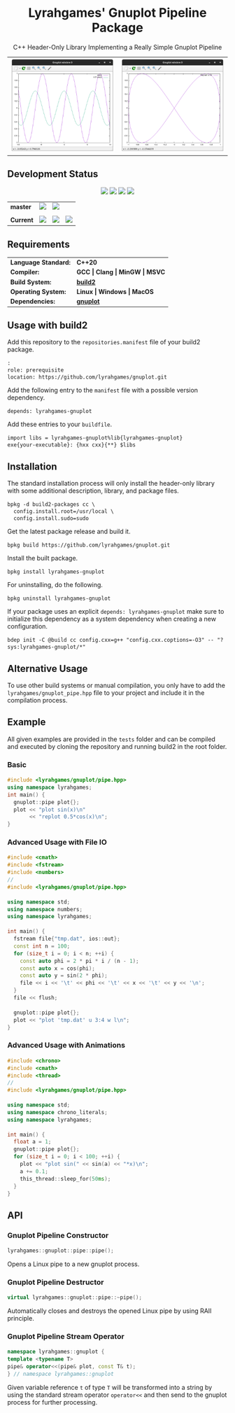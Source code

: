 <h1 align="center">
    Lyrahgames' Gnuplot Pipeline Package
</h1>

<p align="center">
    C++ Header-Only Library Implementing a Really Simple Gnuplot Pipeline
</p>

<table align="center">
    <tr>
        <td><img src="docs/images/example_basic.png" width="300"/></td>
        <td><img src="docs/images/example_file.png" width="300"/></td>
    </tr>
</table>

## Development Status

<p align="center">
    <img src="https://img.shields.io/github/languages/top/lyrahgames/gnuplot.svg?style=for-the-badge">
    <img src="https://img.shields.io/github/languages/code-size/lyrahgames/gnuplot.svg?style=for-the-badge">
    <img src="https://img.shields.io/github/repo-size/lyrahgames/gnuplot.svg?style=for-the-badge">
    <a href="COPYING.md">
        <img src="https://img.shields.io/github/license/lyrahgames/gnuplot.svg?style=for-the-badge&color=blue">
    </a>
</p>

<b>
<table align="center">
    <tr>
        <td>
            master
        </td>
        <td>
            <a href="https://github.com/lyrahgames/gnuplot">
                <img src="https://img.shields.io/github/last-commit/lyrahgames/gnuplot/master.svg?logo=github&logoColor=white">
            </a>
        </td>    
        <!-- <td>
            <a href="https://circleci.com/gh/lyrahgames/gnuplot/tree/master"><img src="https://circleci.com/gh/lyrahgames/gnuplot/tree/master.svg?style=svg"></a>
        </td> -->
        <!-- <td>
            <a href="https://codecov.io/gh/lyrahgames/gnuplot">
              <img src="https://codecov.io/gh/lyrahgames/gnuplot/branch/master/graph/badge.svg" />
            </a>
        </td> -->
        <td>
            <a href="https://ci.cppget.org/?builds=lyrahgames-gnuplot&pv=&tc=*&cf=&mn=&tg=&rs=*">
                <img src="https://img.shields.io/badge/b|2 ci.cppget.org-Click here!-blue">
            </a>
        </td>
    </tr>
    <!-- <tr>
        <td>
            develop
        </td>
        <td>
            <a href="https://github.com/lyrahgames/gnuplot/tree/develop">
                <img src="https://img.shields.io/github/last-commit/lyrahgames/gnuplot/develop.svg?logo=github&logoColor=white">
            </a>
        </td>    
        <td>
            <a href="https://circleci.com/gh/lyrahgames/gnuplot/tree/develop"><img src="https://circleci.com/gh/lyrahgames/gnuplot/tree/develop.svg?style=svg"></a>
        </td>
        <td>
            <a href="https://codecov.io/gh/lyrahgames/gnuplot">
              <img src="https://codecov.io/gh/lyrahgames/gnuplot/branch/develop/graph/badge.svg" />
            </a>
        </td>
    </tr> -->
    <tr>
        <td>
        </td>
    </tr>
    <tr>
        <td>
            Current
        </td>
        <td>
            <a href="https://github.com/lyrahgames/gnuplot">
                <img src="https://img.shields.io/github/commit-activity/y/lyrahgames/gnuplot.svg?logo=github&logoColor=white">
            </a>
        </td>
        <!-- <td>
            <img src="https://img.shields.io/github/release/lyrahgames/gnuplot.svg?logo=github&logoColor=white">
        </td>
        <td>
            <img src="https://img.shields.io/github/release-pre/lyrahgames/gnuplot.svg?label=pre-release&logo=github&logoColor=white">
        </td> -->
        <td>
            <img src="https://img.shields.io/github/tag/lyrahgames/gnuplot.svg?logo=github&logoColor=white">
        </td>
        <td>
            <img src="https://img.shields.io/github/tag-date/lyrahgames/gnuplot.svg?label=latest%20tag&logo=github&logoColor=white">
        </td>
        <!-- <td>
            <a href="https://queue.cppget.org/gnuplot">
                <img src="https://img.shields.io/website/https/queue.cppget.org/gnuplot.svg?down_message=empty&down_color=blue&label=b|2%20queue.cppget.org&up_color=orange&up_message=running">
            </a>
        </td> -->
    </tr>
</table>
</b>

## Requirements
<b>
<table>
    <tr>
        <td>Language Standard:</td>
        <td>C++20</td>
    </tr>
    <tr>
        <td>Compiler:</td>
        <td>
            GCC | Clang | MinGW | MSVC
        </td>
    </tr>
    <tr>
        <td>Build System:</td>
        <td>
            <a href="https://build2.org/">build2</a>
        </td>
    </tr>
    <tr>
        <td>Operating System:</td>
        <td>
            Linux | Windows | MacOS
        </td>
    </tr>
    <tr>
        <td>Dependencies:</td>
        <td>
            <a href="http://www.gnuplot.info/">
                gnuplot
            </a>
        </td>
    </tr>
</table>
</b>

## Usage with build2
Add this repository to the `repositories.manifest` file of your build2 package.

    :
    role: prerequisite
    location: https://github.com/lyrahgames/gnuplot.git

Add the following entry to the `manifest` file with a possible version dependency.

    depends: lyrahgames-gnuplot

Add these entries to your `buildfile`.

    import libs = lyrahgames-gnuplot%lib{lyrahgames-gnuplot}
    exe{your-executable}: {hxx cxx}{**} $libs


## Installation
The standard installation process will only install the header-only library with some additional description, library, and package files.

    bpkg -d build2-packages cc \
      config.install.root=/usr/local \
      config.install.sudo=sudo

Get the latest package release and build it.

    bpkg build https://github.com/lyrahgames/gnuplot.git

Install the built package.

    bpkg install lyrahgames-gnuplot

For uninstalling, do the following.

    bpkg uninstall lyrahgames-gnuplot

If your package uses an explicit `depends: lyrahgames-gnuplot` make sure to initialize this dependency as a system dependency when creating a new configuration.

    bdep init -C @build cc config.cxx=g++ "config.cxx.coptions=-O3" -- "?sys:lyrahgames-gnuplot/*"

## Alternative Usage
To use other build systems or manual compilation, you only have to add the `lyrahgames/gnuplot_pipe.hpp` file to your project and include it in the compilation process.

## Example
All given examples are provided in the `tests` folder and can be compiled and executed by cloning the repository and running build2 in the root folder.

### Basic
```c++
#include <lyrahgames/gnuplot/pipe.hpp>
using namespace lyrahgames;
int main() {
  gnuplot::pipe plot{};
  plot << "plot sin(x)\n"
       << "replot 0.5*cos(x)\n";
}
```

### Advanced Usage with File IO
```c++
#include <cmath>
#include <fstream>
#include <numbers>
//
#include <lyrahgames/gnuplot/pipe.hpp>

using namespace std;
using namespace numbers;
using namespace lyrahgames;

int main() {
  fstream file{"tmp.dat", ios::out};
  const int n = 100;
  for (size_t i = 0; i < n; ++i) {
    const auto phi = 2 * pi * i / (n - 1);
    const auto x = cos(phi);
    const auto y = sin(2 * phi);
    file << i << '\t' << phi << '\t' << x << '\t' << y << '\n';
  }
  file << flush;

  gnuplot::pipe plot{};
  plot << "plot 'tmp.dat' u 3:4 w l\n";
}
```

### Advanced Usage with Animations
```c++
#include <chrono>
#include <cmath>
#include <thread>
//
#include <lyrahgames/gnuplot/pipe.hpp>

using namespace std;
using namespace chrono_literals;
using namespace lyrahgames;

int main() {
  float a = 1;
  gnuplot::pipe plot{};
  for (size_t i = 0; i < 100; ++i) {
    plot << "plot sin(" << sin(a) << "*x)\n";
    a += 0.1;
    this_thread::sleep_for(50ms);
  }
}
```

## API
### Gnuplot Pipeline Constructor
```c++
lyrahgames::gnuplot::pipe::pipe();
```
Opens a Linux pipe to a new gnuplot process.
### Gnuplot Pipeline Destructor
```c++
virtual lyrahgames::gnuplot::pipe::~pipe();
```
Automatically closes and destroys the opened Linux pipe by using RAII principle.
### Gnuplot Pipeline Stream Operator
```c++
namespace lyrahgames::gnuplot {
template <typename T>
pipe& operator<<(pipe& plot, const T& t);
} // namespace lyrahgames::gnuplot
```
Given variable reference `t` of type `T` will be transformed into a string by using the standard stream operator `operator<<` and then send to the gnuplot process for further processing.


